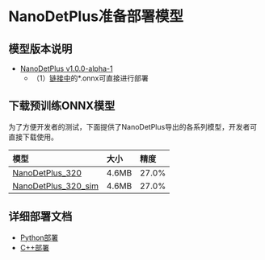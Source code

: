 # NanoDetPlus准备部署模型

## 模型版本说明

- [NanoDetPlus v1.0.0-alpha-1](https://github.com/RangiLyu/nanodet/releases/tag/v1.0.0-alpha-1)
  - （1）[链接中](https://github.com/RangiLyu/nanodet/releases/tag/v1.0.0-alpha-1)的*.onnx可直接进行部署


## 下载预训练ONNX模型

为了方便开发者的测试，下面提供了NanoDetPlus导出的各系列模型，开发者可直接下载使用。

| 模型                                                               | 大小    | 精度    |
|:---------------------------------------------------------------- |:----- |:----- |
| [NanoDetPlus_320](https://bj.bcebos.com/paddlehub/fastdeploy/nanodet-plus-m_320.onnx ) | 4.6MB | 27.0% |
| [NanoDetPlus_320_sim](https://bj.bcebos.com/paddlehub/fastdeploy/nanodet-plus-m_320-sim.onnx) | 4.6MB | 27.0% |


## 详细部署文档

- [Python部署](python)
- [C++部署](cpp)
